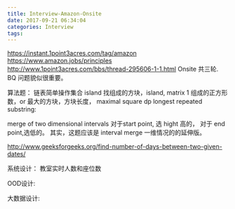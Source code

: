```yaml
---
title: Interview-Amazon-Onsite
date: 2017-09-21 06:34:04
categories: Interview
tags:
---
```

https://instant.1point3acres.com/tag/amazon
https://www.amazon.jobs/principles
http://www.1point3acres.com/bbs/thread-295606-1-1.html
Onsite 共三轮.
BQ 问题貌似很重要。

算法题：
链表简单操作集合
island 找组成的方块，island, matrix 1 组成的正方形数，or 最大的方块，方块长度， maximal square dp
longest repeated substring:

merge of two dimensional intervals
对于start point, 选 hight 高的， 对于 end point,选低的。
其实，这题应该是 interval merge 一维情况的的延伸版。


http://www.geeksforgeeks.org/find-number-of-days-between-two-given-dates/
 

系统设计：
教室实时人数和座位数

OOD设计:

大数据设计:
